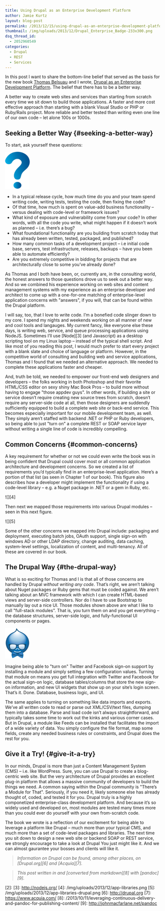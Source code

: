 ```yaml
---
title: Using Drupal as an Enterprise Development Platform
author: Jamie Kurtz
layout: blog-post
permalink: /2013/12/15/using-drupal-as-an-enterprise-development-platform/
thumbnail: /img/uploads/2013/12/Drupal_Enterprise_Badge-233x300.png
dsq_thread_id:
  - 2052960549
categories:
  - Drupal
  - REST
  - Services
---
```

In this post I want to share the bottom-line belief that served as the basis for the new book [Thomas Belsuau](https://twitter.com/tbesluau) and I wrote, [Drupal as an Enterprise Development Platform](http://www.amazon.com/Pro-Drupal-Enterprise-Development-Platform/dp/1430260041). The belief that there has to be a better way.

A better way to create web sites and services than starting from scratch every time we sit down to build those applications. A faster and more cost effective approach than starting with a blank Visual Studio or PHP or Ruby/Rails project. More reliable and better tested than writing even one line of our own code &#8211; let alone 100s or 1000s.

## Seeking a Better Way {#seeking-a-better-way}

To start, ask yourself these questions:

<img src="/img/uploads/2013/12/question-mark.jpg" class="alignright" height="120" width="80" />

  * In a typical release cycle, how much time do you and your team spend writing code, writing tests, testing the code, then fixing the code?
  * Of that time, how much is spent on value-add business functionality &#8211; versus dealing with code-level or framework issues?
  * What kind of exposure and vulnerability come from your code? In other words, with all the code you write, what might happen if it doesn’t work as planned &#8211; i.e. there’s a bug?
  * What foundational functionality are you building from scratch today that has already been written, tested, packaged, and published?
  * How many common tasks of a development project &#8211; i.e initial code base, servers, test infrastructure, releases, backups &#8211; have you been able to automate efficiently?
  * Are you extremely competitive in bidding for projects that are architecturally close to some you’ve already done?

As Thomas and I both have been, or, currently are, in the consulting world, the honest answers to those questions drove us to seek out a better way. And so we combined his experience working on web sites and content management systems with my experience as an enterprise developer and architect to come up with a one-for-one matching of enterprise-level application concerns with "answers", if you will, that can be found within the Drupal platform.

I will say, too, that I love to write code. I&#8217;m a bonefied code slinger down to my core. I spend my nights and weekends working on all manner of new and cool tools and langauges. My current fancy, like everyone else these days, is writing web, service, and queue processing applications using NodeJS. Sometimes I&#8217;ll use [Node][3] (and Javascript) as a desktop scripting tool on my Linux laptop &#8211; instead of the typical shell script. And like most of you reading this post, I would much prefer to start every project with a blank slate and choice of language or platform. However, in the competitive world of consulting and building web and service applications, Thomas and I found that we needed an alternative approach. We needed to complete these applications faster and cheaper.

And, truth be told, we needed to empower our front-end web designers and developers &#8211; the folks working in both Photoshop and their favorite HTML/CSS editor on sexy shiny Mac Book Pros &#8211; to build more without having to engage "those appdev guys". In other words, if building a site or service doesn&#8217;t require creating new source trees from scratch, doesn&#8217;t require any server-side code at all, then those designers are suddendly sufficiently equipped to build a complete web site or back-end service. This becomes especially important for our mobile development team, as well. They simply aren&#8217;t staffed with backend .NET or PHP or Ruby developers, so being able to just "turn on" a complete REST or SOAP service layer without writing a single line of code is incredibly compelling.

## Common Concerns {#common-concerns}

A key requirement for whether or not we could even write the book was in being confident that Drupal could cover most or all common application architecture and development concerns. So we created a list of requirements you&#8217;d typically find in an enterprise-level application. Here&#8217;s a portion of that list (as seen in Chapter 1 of our book). This figure also describes how a developer might implement the functionality if using a code-level library &#8211; e.g. a Nuget package in .NET or a gem in Ruby, etc.

![][4]

Then next we mapped those requirements into various Drupal modules &#8211; seen in this next figure.

![][5]

Some of the other concerns we mapped into Drupal include: packaging and deployment, executing batch jobs, OAuth support, single sign-on with windows AD or other LDAP directory, change auditing, data caching, system-level settings, localization of content, and multi-tenancy. All of these are covered in our book.

## The Drupal Way {#the-drupal-way}

What is so exciting for Thomas and I is that all of those concerns are handled by Drupal *without writing any code*. That&#8217;s right, we aren&#8217;t talking about Nuget packages or Ruby gems that must be coded against. We aren&#8217;t talking about an MVC framework with which I can create HTML-based views and server-side controllers. Nor do I have to use Bootstrap to manually lay out a nice UI. Those modules shown above are what I like to call "full-stack modules". That is, you turn them on and you get everything &#8211; the database structures, server-side logic, and fully-functional UI components or pages.

<img src="/img/uploads/2013/12/Drupal_Enterprise_Badge.png" class="alignleft" height="100" width="80" />

Imagine being able to "turn on" Twitter and Facebook sign-on support by installing a module and simply setting a few configuration values. Turning that module on means you get full integration with Twitter and Facebook for the actual sign-on logic, database tables/columns that store the new sign-on information, and new UI widgets that show up on your site&#8217;s login screen. That&#8217;s it. Done. Database, business logic, and UI.

The same applies to turning on something like data imports and exports. We&#8217;ve all written code to read or parse out XML/CSV/text files, dumping them into a database. Parse and load code isn&#8217;t always straightforward, and typically takes some time to work out the kinks and various corner cases. But in Drupal, a module like Feeds can be installed that facilitates the import of a wide variety of data. You simply configure the file format, map some fields, create any needed business rules or constraints, and Drupal does the rest for you.

## Give it a Try! {#give-it-a-try}

In our minds, Drupal is more than just a Content Management System (CMS) &#8211; i.e. like WordPress. Sure, you can use Drupal to create a blog-centric web site. But the very architecture of Drupal provides an excellent plug-in platform that allows a massive community of developers to build the things we need. A common saying within the Drupal community is "There&#8217;s a Module for That". Seriously, if you need it, likely someone else has already thought of, coded, and tested it for you. Drupal truly is a highly componetized enterprise-class development platform. And because it&#8217;s so widely used and developed on, most modules are tested many times more than you could ever do yourself with your own from-scratch code.

The book we wrote is a reflection of our excitement for being able to leverage a platform like Drupal &#8211; much more than your typical CMS, and much more than a set of code-level packages and libraries. The next time you sit down to design a new web site or backend SOAP or REST service, we strongly encourage to take a look at Drupal You just might like it. And we can almost gaurantee your bosses and clients will like it.

> *Information on Drupal can be found, among other places, on [Drupal.org][6] and [Acquia][7].*

> *This post written in and [converted from markdown][8] with [pandoc][9].*

 [1]: https://twitter.com/tbesluau
 [2]:
 [3]: http://nodejs.org/
 [4]: /img/uploads/2013/12/app-libraries.png
 [5]: /img/uploads/2013/12/app-libraries-drupal.png
 [6]: http://drupal.org
 [7]: https://www.acquia.com/
 [8]: /2013/10/11/leveraging-continuous-delivery-and-pandoc-for-publishing-content/
 [9]: http://johnmacfarlane.net/pandoc